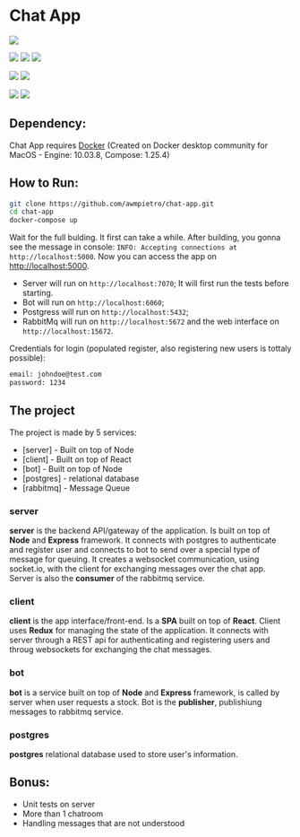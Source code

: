 # Chat App

[![](https://img.shields.io/badge/dependencies-docker-blue.svg)]()

[![](https://img.shields.io/badge/node-%3E%3D12-green.svg)]()
[![](https://img.shields.io/badge/express-4-important.svg)]()
[![](./server/test/badge.svg)]()

[![](https://img.shields.io/badge/react-16.14.0-lightgrey.svg)]()
[![](https://img.shields.io/badge/redux-4-9cf.svg)]()

[![](https://img.shields.io/badge/postgres-11.9-informational.svg)]()
[![](https://img.shields.io/badge/rabbitmq-3.6.14--management-blueviolet.svg)]()

## Dependency:

Chat App requires [Docker](https://docs.docker.com/docker-for-mac/install/) (Created on Docker desktop community for MacOS - Engine: 10.03.8, Compose: 1.25.4)

## How to Run:

```sh
git clone https://github.com/awmpietro/chat-app.git
cd chat-app
docker-compose up
```

Wait for the full bulding. It first can take a while. After building, you gonna see the message in console: `INFO: Accepting connections at http://localhost:5000`. Now you can access the app on [http://localhost:5000](http://localhost:5000).

- Server will run on `http://localhost:7070`; It will first run the tests before starting.
- Bot will run on `http://localhost:6060`;
- Postgress will run on `http://localhost:5432`;
- RabbitMq will run on `http://localhost:5672` and the web interface on `http://localhost:15672`.

Credentials for login (populated register, also registering new users is tottaly possible):

```sh
email: johndoe@test.com
password: 1234
```

## The project

The project is made by 5 services:

- [server] - Built on top of Node
- [client] - Built on top of React
- [bot] - Built on top of Node
- [postgres] - relational database
- [rabbitmq] - Message Queue

### server

**server** is the backend API/gateway of the application. Is built on top of **Node** and **Express** framework.
It connects with postgres to authenticate and register user and connects to bot to send over a special type of message for queuing.
It creates a websocket communication, using socket.io, with the client for exchanging messages over the chat app.
Server is also the **consumer** of the rabbitmq service.

### client

**client** is the app interface/front-end. Is a **SPA** built on top of **React**. Client uses **Redux** for managing the state of the application. It connects with server through a REST api for authenticating and registering users and throug websockets for exchanging the chat messages.

### bot

**bot** is a service built on top of **Node** and **Express** framework, is called by server when user requests a stock. Bot is the **publisher**, publishiung messages to rabbitmq service.

### postgres

**postgres** relational database used to store user's information.

## Bonus:

* Unit tests on server
* More than 1 chatroom
* Handling messages that are not understood
